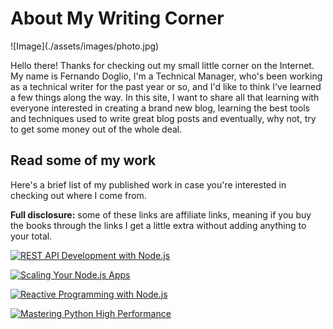 # About My Writing Corner

<div class="about-with-picture" markdown="1">
![Image](./assets/images/photo.jpg)

Hello there! Thanks for checking out my small little corner on the Internet. My name is Fernando Doglio, I'm a Technical Manager, who's been working as a technical writer for the past year or so, and I'd like to think I've learned a few things along the way.
In this site, I want to share all that learning with everyone interested in creating a brand new blog, learning the best tools and techniques used to write great blog posts and eventually, why not, try to get some money out of the whole deal.
</div>

## Read some of my work

Here's a brief list of my published work in case you're interested in checking out where I come from. 

**Full disclosure:** some of these links are affiliate links, meaning if you buy the books through the links I get a little extra without adding anything to your total.

<div class="recommended">
<a href="http://www.jdoqocy.com/click-9100923-13489119?url=https%3A%2F%2Fwww.apress.com%2Fit%2Fbook%2F9781484237144%3Futm_medium%3Daffiliate%26utm_source%3Dcommission_junction%26utm_campaign%3D3_nsn6445_product_PID%25zp%26utm_content%3Dit_09252018%23otherversion%3D9781484237144&cjsku=9781484237144" target="_top"><img src="https://images.springer.com/sgw/books/big/9781484237144.jpg" border="0" alt="REST API Development with Node.js"/></a><img src="http://www.tqlkg.com/image-9100923-13489119" width="1" height="1" border="0"/>


<a href="http://www.jdoqocy.com/click-9100923-13489119?url=https%3A%2F%2Fwww.apress.com%2Fit%2Fbook%2F9781484239902%3Futm_medium%3Daffiliate%26utm_source%3Dcommission_junction%26utm_campaign%3D3_nsn6445_product_PID%25zp%26utm_content%3Dit_09252018%23otherversion%3D9781484239902&cjsku=9781484239902" target="_top"><img src="https://images.springer.com/sgw/books/big/9781484239902.jpg" border="0" alt="Scaling Your Node.js Apps"/></a><img src="http://www.awltovhc.com/image-9100923-13489119" width="1" height="1" border="0"/>

<a href="http://www.dpbolvw.net/click-9100923-13350253?url=https%3A%2F%2Fwww.apress.com%2Fus%2Fbook%2F9781484221518%3Futm_medium%3Daffiliate%26utm_source%3Dcommission_junction%26utm_campaign%3D3_nsn6445_product_PID%25zp%26utm_content%3Dus_05032018%23otherversion%3D9781484221525&cjsku=9781484221525" target="_top"><img src="https://images.springer.com/sgw/books/big/9781484221525.jpg" border="0" alt="Reactive Programming with Node.js"/></a><img src="http://www.tqlkg.com/image-9100923-13350253" width="1" height="1" border="0"/>

<a href="https://www.packtpub.com/application-development/mastering-python-high-performance" alt="Mastering Python High Performance" target="_top">
<img src="https://www.packtpub.com/media/catalog/product/cache/e4d64343b1bc593f1c5348fe05efa4a6/9/7/9781783989300.png" alt="Mastering Python High Performance" /></a>
</div>